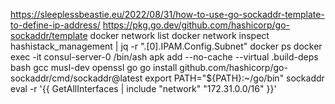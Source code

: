 https://sleeplessbeastie.eu/2022/08/31/how-to-use-go-sockaddr-template-to-define-ip-address/
https://pkg.go.dev/github.com/hashicorp/go-sockaddr/template
docker network list
docker network inspect hashistack_management | jq -r ".[0].IPAM.Config.Subnet"
docker ps
docker exec -it consul-server-0 /bin/ash
apk add --no-cache --virtual .build-deps bash gcc musl-dev openssl go
go install github.com/hashicorp/go-sockaddr/cmd/sockaddr@latest
export PATH="${PATH}:~/go/bin"
sockaddr eval -r '{{ GetAllInterfaces | include "network" "172.31.0.0/16" }}'